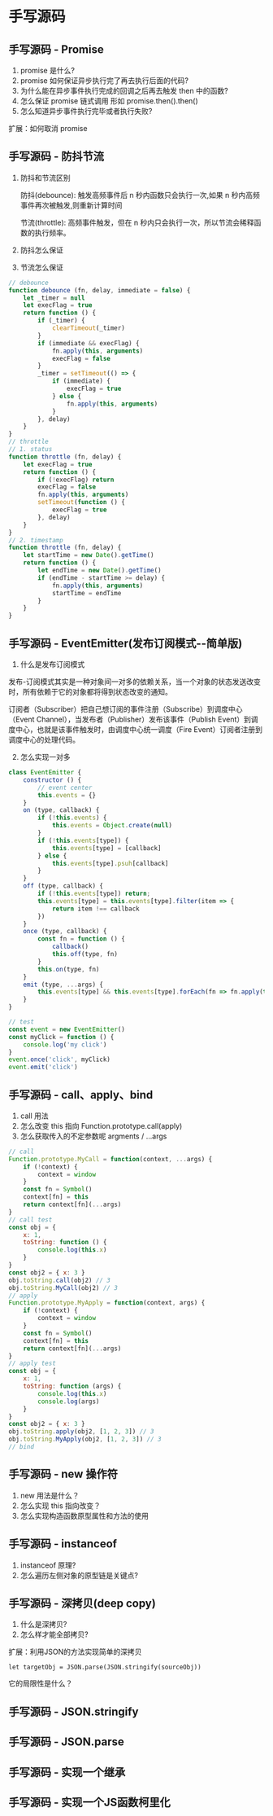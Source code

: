 #   手写源码

##  手写源码 - Promise

1. promise 是什么?
2. promise 如何保证异步执行完了再去执行后面的代码?
3. 为什么能在异步事件执行完成的回调之后再去触发 then 中的函数?
4. 怎么保证 promise 链式调用 形如 promise.then().then()
5. 怎么知道异步事件执行完毕或者执行失败?

扩展：如何取消 promise

##  手写源码 - 防抖节流

1. 防抖和节流区别

    防抖(debounce): 触发高频事件后 n 秒内函数只会执行一次,如果 n 秒内高频事件再次被触发,则重新计算时间

    节流(throttle): 高频事件触发，但在 n 秒内只会执行一次，所以节流会稀释函数的执行频率。

2. 防抖怎么保证
3. 节流怎么保证

```javascript
// debounce
function debounce (fn, delay, immediate = false) {
    let _timer = null
    let execFlag = true
    return function () {
        if (_timer) {
            clearTimeout(_timer)
        }
        if (immediate && execFlag) {
            fn.apply(this, arguments)
            execFlag = false
        }
        _timer = setTimeout(() => {
            if (immediate) {
                execFlag = true
            } else {
                fn.apply(this, arguments)
            }
        }, delay)
    }
}
// throttle
// 1. status
function throttle (fn, delay) {
    let execFlag = true
    return function () {
        if (!execFlag) return
        execFlag = false
        fn.apply(this, arguments)
        setTimeout(function () {
            execFlag = true
        }, delay)
    }
}
// 2. timestamp
function throttle (fn, delay) {
    let startTime = new Date().getTime()
    return function () {
        let endTime = new Date().getTime()
        if (endTime - startTime >= delay) {
            fn.apply(this, arguments)
            startTime = endTime
        }
    }
}
```

##  手写源码 - EventEmitter(发布订阅模式--简单版)

1. 什么是发布订阅模式

发布-订阅模式其实是一种对象间一对多的依赖关系，当一个对象的状态发送改变时，所有依赖于它的对象都将得到状态改变的通知。

订阅者（Subscriber）把自己想订阅的事件注册（Subscribe）到调度中心（Event Channel），当发布者（Publisher）发布该事件（Publish Event）到调度中心，也就是该事件触发时，由调度中心统一调度（Fire Event）订阅者注册到调度中心的处理代码。

2. 怎么实现一对多

```javascript
class EventEmitter {
    constructor () {
        // event center
        this.events = {}
    }
    on (type, callback) {
        if (!this.events) {
            this.events = Object.create(null)
        }
        if (!this.events[type]) {
            this.events[type] = [callback]
        } else {
            this.events[type].psuh[callback]
        }
    }
    off (type, callback) {
        if (!this.events[type]) return;
        this.events[type] = this.events[type].filter(item => {
            return item !== callback
        })
    }
    once (type, callback) {
        const fn = function () {
            callback()
            this.off(type, fn)
        }
        this.on(type, fn)
    }
    emit (type, ...args) {
        this.events[type] && this.events[type].forEach(fn => fn.apply(this, args))
    }
}

// test
const event = new EventEmitter()
const myClick = function () {
    console.log('my click')
}
event.once('click', myClick)
event.emit('click')
```

##  手写源码 - call、apply、bind

1. call 用法
2. 怎么改变 this 指向
Function.prototype.call(apply) 
3. 怎么获取传入的不定参数呢
argments / ...args

```javascript
// call
Function.prototype.MyCall = function(context, ...args) {
    if (!context) {
        context = window
    }
    const fn = Symbol()
    context[fn] = this
    return context[fn](...args)
}
// call test
const obj = {
    x: 1,
    toString: function () {
        console.log(this.x)
    }
}
const obj2 = { x: 3 }
obj.toString.call(obj2) // 3
obj.toString.MyCall(obj2) // 3
// apply
Function.prototype.MyApply = function(context, args) {
    if (!context) {
        context = window
    }
    const fn = Symbol()
    context[fn] = this
    return context[fn](...args)
}
// apply test
const obj = {
    x: 1,
    toString: function (args) {
        console.log(this.x)
        console.log(args)
    }
}
const obj2 = { x: 3 }
obj.toString.apply(obj2, [1, 2, 3]) // 3
obj.toString.MyApply(obj2, [1, 2, 3]) // 3
// bind
```

##  手写源码 - new 操作符

1. new 用法是什么？
2. 怎么实现 this 指向改变？
3. 怎么实现构造函数原型属性和方法的使用

##  手写源码 - instanceof

1. instanceof 原理?
2. 怎么遍历左侧对象的原型链是关键点?

##  手写源码 - 深拷贝(deep copy)

1. 什么是深拷贝?
2. 怎么样才能全部拷贝?

扩展：利用JSON的方法实现简单的深拷贝
```
let targetObj = JSON.parse(JSON.stringify(sourceObj))
```

它的局限性是什么？

##  手写源码 - JSON.stringify

##  手写源码 - JSON.parse

##  手写源码 - 实现一个继承

##  手写源码 - 实现一个JS函数柯里化 
